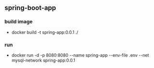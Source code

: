 ## spring-boot-app


### build image
- docker build -t spring-app:0.0.1 ./


### run
- docker run -d -p 8080:8080 --name spring-app --env-file .env --net mysql-network spring-app:0.0.1